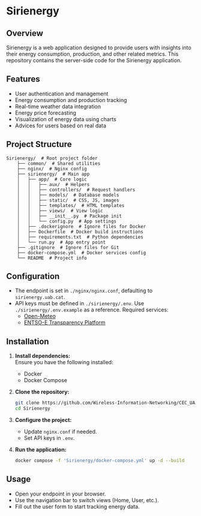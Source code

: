 # Sirienergy

## Overview

Sirienergy is a web application designed to provide users with insights into their energy consumption, production, and other related metrics. This repository contains the server-side code for the Sirienergy application.

## Features

- User authentication and management
- Energy consumption and production tracking
- Real-time weather data integration
- Energy price forecasting
- Visualization of energy data using charts
- Advices for users based on real data

## Project Structure
```
Sirienergy/  # Root project folder  
    ├── common/  # Shared utilities  
    ├── nginx/  # Nginx config  
    ├── sirienergy/  # Main app  
    │   ├── app/  # Core logic  
    │   │   ├── aux/  # Helpers  
    │   │   ├── controllers/  # Request handlers  
    │   │   ├── models/  # Database models  
    │   │   ├── static/  # CSS, JS, images  
    │   │   ├── templates/  # HTML templates  
    │   │   ├── views/  # View logic  
    │   │   ├── __init__.py  # Package init  
    │   │   └── config.py  # App settings  
    │   ├── .dockerignore  # Ignore files for Docker  
    │   ├── Dockerfile  # Docker build instructions  
    │   ├── requirements.txt  # Python dependencies  
    │   └── run.py  # App entry point  
    ├── .gitignore  # Ignore files for Git  
    ├── docker-compose.yml  # Docker services config  
    └── README  # Project info  
```

## Configuration

- The endpoint is set in `./nginx/nginx.conf`, defaulting to `sirienergy.uab.cat`.  
- API keys must be defined in `./sirienergy/.env`. Use `./sirienergy/.env.example` as a reference. Required services:  
  - [Open-Meteo](https://open-meteo.com/)  
  - [ENTSO-E Transparency Platform](https://transparency.entsoe.eu/)  

## Installation

1. **Install dependencies:**  
   Ensure you have the following installed:  
   - Docker  
   - Docker Compose  

2. **Clone the repository:**  
   ```sh
   git clone https://github.com/Wireless-Information-Networking/CEC_UAB.git
   cd Sirienergy
   ```

3. **Configure the project:**  
   - Update `nginx.conf` if needed.  
   - Set API keys in `.env`.  

4. **Run the application:**  
   ```sh
   docker compose -f 'Sirienergy/docker-compose.yml' up -d --build
   ```

## Usage

- Open your endpoint in your browser.  
- Use the navigation bar to switch views (Home, User, etc.).  
- Fill out the user form to start tracking energy data.  



